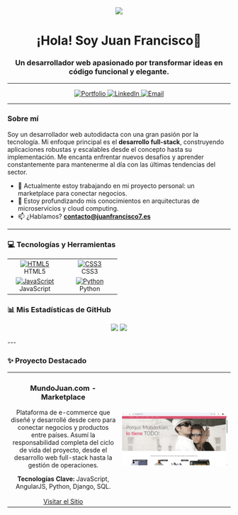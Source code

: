 
<div id="header" align="center">
  <img src="https://media.giphy.com/media/M9gbBd9nbDrOTu1Mqx/giphy.gif" width="100"/>
  <h1 align="center">¡Hola! Soy Juan Francisco👋</h1>
  <h3 align="center">Un desarrollador web apasionado por transformar ideas en código funcional y elegante.</h3>
</div>


<hr/>

<div align="center">
  <a href="https://www.juanfranciscobencomochacin.com/" target="_blank">
    <img src="https://img.shields.io/badge/Mi%20Portfolio-Web-blue?style=for-the-badge&logo=google-chrome&logoColor=white" alt="Portfolio">
  </a>
  <a href="www.linkedin.com/in/juan-francisco-bencomo-chacin-9aa261225" target="_blank">
    <img src="https://img.shields.io/badge/LinkedIn-0077B5?style=for-the-badge&logo=linkedin&logoColor=white" alt="LinkedIn">
  </a>
  <a href="mailto:contacto@juanfrancisco7.es">
    <img src="https://img.shields.io/badge/Email-D14836?style=for-the-badge&logo=gmail&logoColor=white" alt="Email">
  </a>
</div>

---

### Sobre mí

Soy un desarrollador web autodidacta con una gran pasión por la tecnología. Mi enfoque principal es el **desarrollo full-stack**, construyendo aplicaciones robustas y escalables desde el concepto hasta su implementación. Me encanta enfrentar nuevos desafíos y aprender constantemente para mantenerme al día con las últimas tendencias del sector.

- 🔭 Actualmente estoy trabajando en mi proyecto personal: un marketplace para conectar negocios.
- 🌱 Estoy profundizando mis conocimientos en arquitecturas de microservicios y cloud computing.
- 📫 ¿Hablamos? **contacto@juanfrancisco7.es**

---

### 💻 Tecnologías y Herramientas

<table align="center">
  <tr>
    <td align="center" width="110">
      <a href="https://developer.mozilla.org/en-US/docs/Glossary/HTML5">
        <img src="https://raw.githubusercontent.com/danielcranney/readme-generator/main/public/icons/skills/html5-colored.svg" width="48" height="48" alt="HTML5" />
      </a>
      <br>HTML5
    </td>
    <td align="center" width="110">
      <a href="https://www.w3.org/TR/CSS/">
        <img src="https://raw.githubusercontent.com/danielcranney/readme-generator/main/public/icons/skills/css3-colored.svg" width="48" height="48" alt="CSS3" />
      </a>
      <br>CSS3
    </td>
  </tr>
  <tr>
    <td align="center" width="110">
      <a href="https://developer.mozilla.org/en-US/docs/Web/JavaScript">
        <img src="https://raw.githubusercontent.com/danielcranney/readme-generator/main/public/icons/skills/javascript-colored.svg" width="48" height="48" alt="JavaScript" />
      </a>
      <br>JavaScript
    </td>
    <td align="center" width="110">
      <a href="https://www.python.org/">
        <img src="https://raw.githubusercontent.com/danielcranney/readme-generator/main/public/icons/skills/python-colored.svg" width="48" height="48" alt="Python" />
      </a>
      <br>Python
    </td>
  </tr>
</table>

### 📊 Mis Estadísticas de GitHub

<p align="center">
  <img height="180em" src="https://github-readme-stats.vercel.app/api?username=Juanfrancisco7&show_icons=true&theme=tokyonight&include_all_commits=true&count_private=true"/>
  <img height="180em" src="https://github-readme-stats.vercel.app/api/top-langs/?username=Juanfrancisco7&layout=compact&langs_count=8&theme=tokyonight"/>
</p>
---

### ✨ Proyecto Destacado

<table>
<tr>
<td width="50%">
<h3 align="center">MundoJuan.com - Marketplace</h3>
<div align="center">
<p>Plataforma de e-commerce que diseñé y desarrollé desde cero para conectar negocios y productos entre países. Asumí la responsabilidad completa del ciclo de vida del proyecto, desde el desarrollo web full-stack hasta la gestión de operaciones.</p>
<strong>Tecnologías Clave:</strong> JavaScript, AngularJS, Python, Django, SQL.
<br><br>
<a href="http://www.mundojuan.com" target="_blank">Visitar el Sitio</a>
</div>
</td>
<td width="50%">
<a href="http://www.mundojuan.com" target="_blank">
<img src="https://raw.githubusercontent.com/Juanfrancisco7/Juanfrancisco7/main/Captura%20de%20pantalla%202025-09-19%20175655.png" alt="Preview MundoJuan">
</a>
</td>
</tr>
</table>
